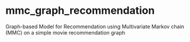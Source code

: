 # mmc_graph_recommendation

Graph-based Model for Recommendation using Multivariate Markov chain (MMC) on a simple movie recommendation graph
